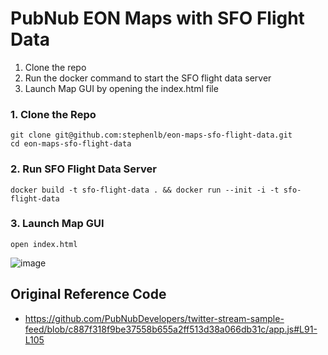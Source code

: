 # PubNub EON Maps with SFO Flight Data

 1. Clone the repo
 2. Run the docker command to start the SFO flight data server
 3. Launch Map GUI by opening the index.html file

### 1. Clone the Repo
```shell
git clone git@github.com:stephenlb/eon-maps-sfo-flight-data.git
cd eon-maps-sfo-flight-data
```

### 2. Run SFO Flight Data Server

```shell
docker build -t sfo-flight-data . && docker run --init -i -t sfo-flight-data
```

### 3. Launch Map GUI

```shell
open index.html
```

![image](https://user-images.githubusercontent.com/45214/150246040-65d07020-b81c-47f3-bcce-80287872bd90.png)

## Original Reference Code

 - https://github.com/PubNubDevelopers/twitter-stream-sample-feed/blob/c887f318f9be37558b655a2ff513d38a066db31c/app.js#L91-L105

